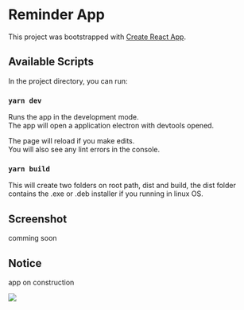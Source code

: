 # Reminder App

This project was bootstrapped with [Create React App](https://github.com/facebook/create-react-app).

## Available Scripts

In the project directory, you can run:

### `yarn dev`

Runs the app in the development mode.\
The app will open a application electron with devtools opened.

The page will reload if you make edits.\
You will also see any lint errors in the console.

### `yarn build`

This will create two folders on root path, dist and build, the dist folder contains the .exe or .deb installer if you running in linux OS.

## Screenshot

comming soon

## Notice
app on construction

![](https://media1.tenor.com/images/83592060cb2d2cf51e98a5809aeb60d3/tenor.gif?itemid=16734116)